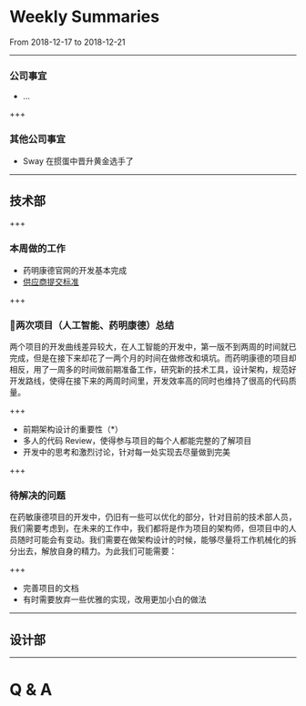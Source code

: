 # Weekly Summaries

From 2018-12-17 to 2018-12-21

---

### 公司事宜

- ...

+++

### 其他公司事宜

- Sway 在掼蛋中晋升黄金选手了

--- 

## 技术部

+++

### 本周做的工作

- 药明康德官网的开发基本完成
- [供应商提交标准](http://guide.daguchuangyi.com/technology/standard/supplier.html)

+++

### 两次项目（人工智能、药明康德）总结

两个项目的开发曲线差异较大，在人工智能的开发中，第一版不到两周的时间就已完成，但是在接下来却花了一两个月的时间在做修改和填坑。而药明康德的项目却相反，用了一周多的时间做前期准备工作，研究新的技术工具，设计架构，规范好开发路线，使得在接下来的两周时间里，开发效率高的同时也维持了很高的代码质量。

+++

- 前期架构设计的重要性（*）
- 多人的代码 Review，使得参与项目的每个人都能完整的了解项目
- 开发中的思考和激烈讨论，针对每一处实现去尽量做到完美

+++

### 待解决的问题

在药敏康德项目的开发中，仍旧有一些可以优化的部分，针对目前的技术部人员，我们需要考虑到，在未来的工作中，我们都将是作为项目的架构师，但项目中的人员随时可能会有变动。我们需要在做架构设计的时候，能够尽量将工作机械化的拆分出去，解放自身的精力。为此我们可能需要：

+++

- 完善项目的文档
- 有时需要放弃一些优雅的实现，改用更加小白的做法

---

## 设计部

---

# Q & A

